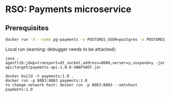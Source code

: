 # RSO: Payments microservice

## Prerequisites

```bash
docker run -d --name pg-payments -e POSTGRES_USER=postgres -e POSTGRES_PASSWORD=postgres -e POSTGRES_DB=payment -p 5435:5432 postgres:latest
```

Local run (warning: debugger needs to be attached):
```
java -agentlib:jdwp=transport=dt_socket,address=8000,server=y,suspend=y -jar api/target/payments-api-1.0.0-SNAPSHOT.jar
```

```
docker build -t payments:1.0 .
docker run -p 8083:8083 payments:1.0
to change network host: docker run -p 8083:8083 --net=host payments:1.0
```
